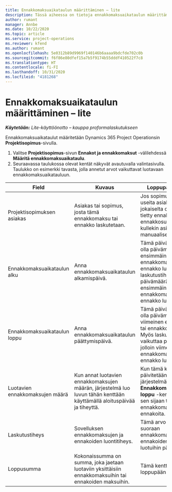 ```yaml
---
title: Ennakkomaksuaikataulun määrittäminen – lite
description: Tässä aiheessa on tietoja ennakkomaksuaikataulun määrittämisestä Project Operationsissa.
author: rumant
manager: Annbe
ms.date: 10/22/2020
ms.topic: article
ms.service: project-operations
ms.reviewer: kfend
ms.author: rumant
ms.openlocfilehash: 5e0312b89d9969f140146b6aaaa9bdcfde702c0b
ms.sourcegitcommit: f6f86e80dfef15a7b5f9174b55dddf410522f7c8
ms.translationtype: HT
ms.contentlocale: fi-FI
ms.lasthandoff: 10/31/2020
ms.locfileid: "4181268"
---
```

# <a name="set-up-a-retainer-schedule---lite"></a>Ennakkomaksuaikataulun määrittäminen – lite

_**Käytetään:** Lite-käyttöönotto – kauppa proformalaskutukseen_

Ennakkomaksuaikataulut määritetään Dynamics 365 Project Operationsin **Projektisopimus**-sivulla.

1. Valitse **Projektisopimus**-sivun **Ennakot ja ennakkomaksut** -välilehdessä **Määritä ennakkomaksuaikataulu**.
2. Seuraavassa taulukossa olevat kentät näkyvät avautuvalla valintasivulla. Taulukko on esimerkki tavasta, jolla annetut arvot vaikuttavat luotavaan ennakkomaksuaikatauluun.

| Field | Kuvaus | Loppupään vaikutus |
| --- | --- | --- |
| Projektisopimuksen asiakas | Asiakas tai sopimus, josta tämä ennakkomaksu tai ennakko laskutetaan. | Jos sopimuksessa on useita asiakkaita ja niistä jokaiselta on laskutettava tietty ennakkomaksu- tai ennakkosumma, luo kullekin asiakkaalle manuaalisesti yksi lasku. |
| Ennakkomaksuaikataulun alku | Anna ennakkomaksuaikataulun alkamispäivä. | Tämä päivämäärä ei saa olla päivämäärä, jolloin ensimmäinen ennakkomaksu tai ennakko luodaan. Myös laskutustiheys vaikuttaa päivämäärään, jolloin ensimmäinen ennakkomaksu tai ennakko luodaan. |
| Ennakkomaksuaikataulun loppu | Anna ennakkomaksuaikataulun päättymispäivä. | Tämä päivämäärä ei saa olla päivämäärä, jolloin viimeinen ennakkomaksu tai ennakko luodaan. Myös laskutustiheys vaikuttaa päivämäärään, jolloin viimeinen ennakkomaksu tai ennakko luodaan. |
| Luotavien ennakkomaksujen määrä | Kun annat luotavien ennakkomaksujen määrän, järjestelmä luo luvun tähän kenttään käyttämällä aloituspäivää ja tiheyttä. | Kun tämä kenttä päivitetään manuaalisesti, järjestelmä ohittaa **Ennakkomaksuaikataulun loppu** -kentän arvo ja luo sen sijaan tietyn määrän ennakkomaksuja tai ennakoita. |
| Laskutustiheys | Sovelluksen ennakkomaksujen ja ennakoiden luontitiheys. | Tämä arvo vaikuttaa suoraan ennakkomaksujen ja ennakoiden määrään sekä luotuihin päivämääriin. |
| Loppusumma | Kokonaissumma on summa, joka jaetaan luotaviin yksittäisiin ennakkomaksuihin tai ennakoiden maksuihin. | Tämä kenttä ei vaikuta loppupään prosessiin. |
